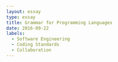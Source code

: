 ```yaml
---
layout: essay
type: essay
title: Grammar for Programming Languages
date: 2016-09-22
labels:
  - Software Engineering
  - Coding Standards
  - Collaboration
---
```


